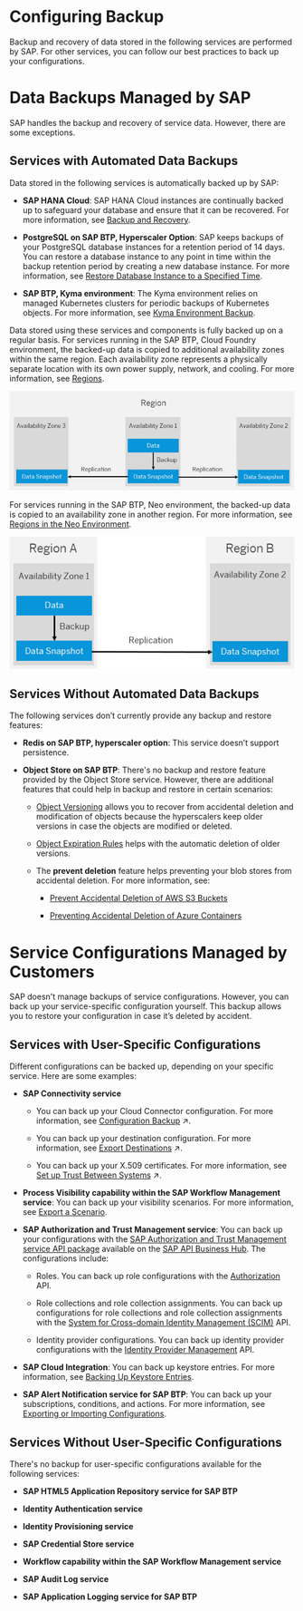 <!-- loio7821fcf6f0cc487799fb6b75e8d0e0f7 -->

# Configuring Backup

Backup and recovery of data stored in the following services are performed by SAP. For other services, you can follow our best practices to back up your configurations.

 <a name="loio7821fcf6f0cc487799fb6b75e8d0e0f7 loio6c1e071845dd4db2829b413a05154a7c__loio6c1e071845dd4db2829b413a05154a7c"/>

<!-- loio6c1e071845dd4db2829b413a05154a7c -->

# Data Backups Managed by SAP

SAP handles the backup and recovery of service data. However, there are some exceptions.



<a name="loio7821fcf6f0cc487799fb6b75e8d0e0f7 loio6c1e071845dd4db2829b413a05154a7c__section_wg4_p1m_r4b"/>

## Services with Automated Data Backups

Data stored in the following services is automatically backed up by SAP:

-   **SAP HANA Cloud**: SAP HANA Cloud instances are continually backed up to safeguard your database and ensure that it can be recovered. For more information, see [Backup and Recovery](https://help.sap.com/viewer/db19c7071e5f4101837e23f06e576495/2020_04_QRC/en-US/89d71f01daca4ecaaa069d6a060167f5.html).

-   **PostgreSQL on SAP BTP, Hyperscaler Option**: SAP keeps backups of your PostgreSQL database instances for a retention period of 14 days. You can restore a database instance to any point in time within the backup retention period by creating a new database instance. For more information, see [Restore Database Instance to a Specified Time](https://help.sap.com/viewer/b3fe3621fa4a4ed28d7bbe3d6d88f036/Cloud/en-US/724c9112ed5a48c59c8e88f17290550d.html).

-   **SAP BTP, Kyma environment**: The Kyma environment relies on managed Kubernetes clusters for periodic backups of Kubernetes objects. For more information, see [Kyma Environment Backup](https://help.sap.com/viewer/65de2977205c403bbc107264b8eccf4b/Cloud/en-US/ab959cfbd07b46af97aecfd6577bfb10.html).


Data stored using these services and components is fully backed up on a regular basis. For services running in the SAP BTP, Cloud Foundry environment, the backed-up data is copied to additional availability zones within the same region. Each availability zone represents a physically separate location with its own power supply, network, and cooling. For more information, see [Regions](https://help.sap.com/viewer/65de2977205c403bbc107264b8eccf4b/Cloud/en-US/350356d1dc314d3199dca15bd2ab9b0e.html).

![](../images/Data_copied_to_additional_AZs_in_a_region_6198557.png)

For services running in the SAP BTP, Neo environment, the backed-up data is copied to an availability zone in another region. For more information, see [Regions in the Neo Environment](https://help.sap.com/viewer/ea72206b834e4ace9cd834feed6c0e09/Cloud/en-US/21c30a4e491544fc927ecf3a5857c54e.html).

![](../images/Data_copied_to_a_secondary_AZ_449d088.png)



<a name="loio7821fcf6f0cc487799fb6b75e8d0e0f7 loio6c1e071845dd4db2829b413a05154a7c__section_dbc_r1m_r4b"/>

## Services Without Automated Data Backups

The following services don’t currently provide any backup and restore features:

-   **Redis on SAP BTP, hyperscaler option**: This service doesn’t support persistence.

-   **Object Store on SAP BTP**: There's no backup and restore feature provided by the Object Store service. However, there are additional features that could help in backup and restore in certain scenarios:
    -   [Object Versioning](https://help.sap.com/viewer/2ee77ef7ea4648f9ab2c54ee3aef0a29/Cloud/en-US/787fbe77f4eb46e0ae9a6222d57ba50e.html) allows you to recover from accidental deletion and modification of objects because the hyperscalers keep older versions in case the objects are modified or deleted.

    -   [Object Expiration Rules](https://help.sap.com/viewer/2ee77ef7ea4648f9ab2c54ee3aef0a29/Cloud/en-US/52e2c18af86c45e2b1495cd594602304.html) helps with the automatic deletion of older versions.

    -   The **prevent deletion** feature helps preventing your blob stores from accidental deletion. For more information, see:

        -   [Prevent Accidental Deletion of AWS S3 Buckets](https://help.sap.com/viewer/2ee77ef7ea4648f9ab2c54ee3aef0a29/Cloud/en-US/8c3c66da50364e0bafb994f4c4b57042.html)

        -   [Preventing Accidental Deletion of Azure Containers](https://help.sap.com/viewer/2ee77ef7ea4648f9ab2c54ee3aef0a29/Cloud/en-US/67e5ba7dae7749c88483b8a3fe395eff.html)


 <a name="loio7821fcf6f0cc487799fb6b75e8d0e0f7 loio9de0caa8abe34f4897e5b727868019c0__loio9de0caa8abe34f4897e5b727868019c0"/>

<!-- loio9de0caa8abe34f4897e5b727868019c0 -->

# Service Configurations Managed by Customers

SAP doesn't manage backups of service configurations. However, you can back up your service-specific configuration yourself. This backup allows you to restore your configuration in case it’s deleted by accident.



<a name="loio7821fcf6f0cc487799fb6b75e8d0e0f7 loio9de0caa8abe34f4897e5b727868019c0__section_u5q_mbm_r4b"/>

## Services with User-Specific Configurations

Different configurations can be backed up, depending on your specific service. Here are some examples:

-   **SAP Connectivity service**

    -   You can back up your Cloud Connector configuration. For more information, see [Configuration Backup](https://help.sap.com/viewer/b865ed651e414196b39f8922db2122c7/Dev/en-US/abd1ba7cb0dd484aa24f0f6bed29f3fa.html "You can backup and restore your Cloud Connector configuration.") :arrow_upper_right:.

    -   You can back up your destination configuration. For more information, see [Export Destinations](https://help.sap.com/viewer/cca91383641e40ffbe03bdc78f00f681/Dev/en-US/707b49e752df4741bf678bc27523af7a.html "Export destinations from the Destinations editor in the SAP BTP cockpit to backup or reuse a destination configuration.") :arrow_upper_right:.

    -   You can back up your X.509 certificates. For more information, see [Set up Trust Between Systems](https://help.sap.com/viewer/cca91383641e40ffbe03bdc78f00f681/Dev/en-US/82dbecae3454493782d16a79e30f1a6d.html "Download and configure X.509 certificates as a prerequisite for user propagation from the Cloud Foundry environment.") :arrow_upper_right:.

-   **Process Visibility capability within the SAP Workflow Management service**: You can back up your visibility scenarios. For more information, see [Export a Scenario](https://help.sap.com/viewer/62fd39fa3eae4046b23dba285e84bfd4/Cloud/en-US/27f76c0dd1534ca0980706f7d72d86a1.html).

-   **SAP Authorization and Trust Management service**: You can back up your configurations with the [SAP Authorization and Trust Management service API package](https://api.sap.com/package/authtrustmgmnt?section=Artifacts) available on the [SAP API Business Hub](https://api.sap.com/). The configurations include:

    -   Roles. You can back up role configurations with the [Authorization](https://api.sap.com/api/AuthorizationAPI/overview) API.

    -   Role collections and role collection assignments. You can back up configurations for role collections and role collection assignments with the [System for Cross-domain Identity Management \(SCIM\)](https://api.sap.com/api/PlatformAPI/resource) API.

    -   Identity provider configurations. You can back up identity provider configurations with the [Identity Provider Management](https://api.sap.com/api/TrustConfigurationAPI/overview) API.

-   **SAP Cloud Integration**: You can back up keystore entries. For more information, see [Backing Up Keystore Entries](https://help.sap.com/viewer/368c481cd6954bdfa5d0435479fd4eaf/Cloud/en-US/b8e03b7f25264dea8f6cec4a8316d634.html).

-   **SAP Alert Notification service for SAP BTP**: You can back up your subscriptions, conditions, and actions. For more information, see [Exporting or Importing Configurations](https://help.sap.com/viewer/5967a369d4b74f7a9c2b91f5df8e6ab6/Cloud/en-US/771da5b383ee4722afc4eb1f58aa4648.html).




<a name="loio7821fcf6f0cc487799fb6b75e8d0e0f7 loio9de0caa8abe34f4897e5b727868019c0__section_h4l_4bm_r4b"/>

## Services Without User-Specific Configurations

There's no backup for user-specific configurations available for the following services:

-   **SAP HTML5 Application Repository service for SAP BTP**

-   **Identity Authentication service**

-   **Identity Provisioning service**

-   **SAP Credential Store service**

-   **Workflow capability within the SAP Workflow Management service**

-   **SAP Audit Log service**

-   **SAP Application Logging service for SAP BTP**


